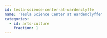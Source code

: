 ```yaml
---
id: tesla-science-center-at-wardenclyffe
name: 'Tesla Science Center at Wardenclyffe'
categories:
  - id: arts-culture
    fraction: 1
---
```

